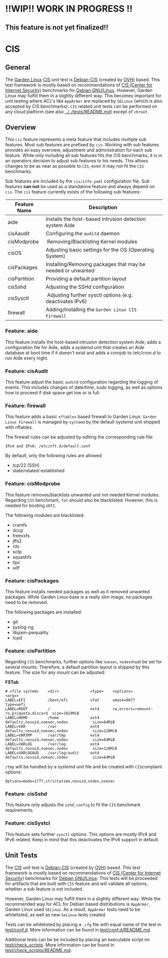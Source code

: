 # !!WIP!! WORK IN PROGRESS !!
## This feature is not yet finalized!!
# CIS
## General
The [Garden Linux](https://gardenlinux.io/) [CIS](https://www.cisecurity.org) unit test is [Debian-CIS](https://github.com/ovh/debian-cis) (created by [OVH](https://github.com/ovh)) based. This test framework is mostly based on recommendations of [CIS (Center for Internet Security)](https://www.cisecurity.org) benchmarks for [Debian GNU/Linux](https://www.debian.org). However, Garden Linux may fulfill them in a slightly different way. This becomes important for unit testing where ACL's like `AppArmor` are replaced by `SELinux` (which is also accepted by CIS benchmarks). `CIS`
 related unit tests can be performed on any cloud platform (see also [../../tests/README.md](../../tests/README.md)) except of `chroot`.

## Overview
This `cis` feature represents a meta feature that includes multiple sub features. Most sub features are prefixed by `cis`. Working with sub features provides an easy overview, adjustment and administration for each sub feature. While only including all sub features fits the CIS benchmarks, it is in an operators decision to adjust sub features to his needs. This allows changes to be as near as possible to `CIS`, even it may not fit the `CIS` benchmarks.

Sub features are included by the `cis/info.yaml` configuration file. Sub features **can not** be used as a standalone feature and always depend on `cis`. The `cis` feature currently exists of the following sub features:

| Feature Name | Description |
|---|---|
| aide | Installs the host-based intrusion detection system Aide |
| cisAaudit | Configuring the `auditd` daemon |
| cisModprobe | Removing/Blacklisting Kernel modules |
| cisOS | Adjusting basic settings for the OS (Operating System) |
| cisPackages | Installing/Removing packages that may be needed or unwanted |
| cisPartition | Providing a default partition layout |
| cisSshd | Adjusting the SSHd configuration |
| cisSysctl | Adjusting further sysctl options (e.g. deactivates IPv6) |
| firewall | Adding/Installing the `Garden Linux CIS Firewall` |

### Feature: aide
This feature installs the host-based intrusion detection system Aide, adds a configuration file for Aide, adds a systemd unit that creates an Aide database at boot time if it doesn't exist and adds a cronjob to /etc/cron.d to run Aide every night.

### Feature: cisAudit
This feature adjust the basic `auditd` configuration regarding the logging of events. This includes changes of date/time, sudo logging, as well as options how to proceed if disk space get low or is full.

### Feature: firewall
This feature adds a basic `nftables` based firewall to Garden Linux. `Garden Linux Firewall`
 is managed by `systemd` by the default systemd unit shipped with nftables.

The firewall rules can be adjusted by editing the corresponding rule file:
```
IPv4 and IPv6: /etc/nft.d/default.conf
```

By default, only the following rules are allowed:

 * tcp/22 [SSH]
 * state/related-established

### Feature: cisModprobe
This feature removes/blacklists unwanted und not needed Kernel modules. Regarding `CIS` benchmark, `fat` should also be blacklisted. However, this is needed for booting `UEFI`.

The following modules are blacklisted:
* cramfs
* dccp
* freevxfs
* jffs2
* rds
* sctp
* squashfs
* tipc
* udf

### Feature: cisPackages
This feature installs needed packages as well as it removed unwanted packages. While Garden Linux base is a really slim image, no packages need to be removed.

The following packages are installed:
* git
* syslog-ng
* libpam-pwquality
* tcpd

### Feature: cisPartition
Regarding `CIS` benchmarks, further options like `noexec`, `nodev`must be set for several mounts. Therefore, a default partition layout is shipped by this feature. The size for any mount can be adjusted:

**FSTab**
```
# <file system>    <dir>              <type>    <options>                              <args>
LABEL=EFI          /boot/efi          vfat      umask=0077                             type=uefi
LABEL=ROOT         /                  ext4      rw,errors=remount-ro,prjquota,discard  size=1024MiB
LABEL=HOME         /home              ext4      defaults,nosuid,noexec,nodev           size=64MiB
LABEL=VAR          /var               ext4      defaults,nosuid,noexec,nodev           size=128MiB
LABEL=VARTMP       /var/tmp           ext4      defaults,nosuid,noexec,nodev           size=64MiB
LABEL=VARLOG       /var/log           ext4      defaults,nosuid,noexec,nodev           size=128MiB
LABEL=VARLOGAUD    /var/log/audit     ext4      defaults,nosuid,noexec,nodev           size=64MiB
```

`/tmp` will be handled by a systemd unit file and be created with `CIS`complaint options:

```
Options=mode=1777,strictatime,nosuid,nodev,noexec
```

### Feature: cisSshd
This feature only adjusts the `sshd_config` to fit the `CIS` benchmark requirements.

### Feature: cisSystcl
This feature sets further `sysctl` options. This options are mostly IPv4 and IPv6 related. Keep in mind that this deactivates the IPv6 support in default.

## Unit Tests
The [CIS](https://www.cisecurity.org) unit test is [Debian-CIS](https://github.com/ovh/debian-cis) (created by [OVH](https://github.com/ovh)) based. This test framework is mostly based on recommendations of [CIS (Center for Internet Security)](https://www.cisecurity.org) benchmarks for [Debian GNU/Linux](https://www.debian.org). This tests will be proceeded for artifacts that are built with `CIS` feature and will validate all options, whether a sub feature is not included.

However, Garden Linux may fulfill them in a slightly different way. While the recommended way for ACL for Debian based distributions is `AppArmor`, Garden Linux used `SELinux`. As a result, `AppArmor` tests need to be whitelisted, as well as new `SeLinux` tests created.

Tests can be whitelisted by placing a `.cfg` file with equal name of the test in [test/conf.d](test/conf.d). More information can be found in [test/conf.d/README.md](test/conf.d/README.md).

Additional tests can be be included by placing an executable script nn [test/check_scripts](test/check_scripts). More information can be found in [test/check_scripts/README.md](test/check_scripts/README.md).
